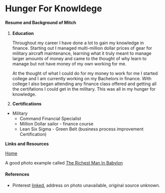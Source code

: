# Hunger For Knowldege

#### Resume and Background of Mitch 

1. **Education**

   Throughout my career I have done a lot to gain my knowledge in finance. Starting out I managed multi-million dollar prices of gear for military aircraft maintenance, learning what it truly meant to manage larger amounts of money and came to the thought of why learn to manage but not have money of my own working for me.
   

   At the thought of what I could do for my money to work for me I started college and I am currently working on my Bachelors in finance. With college I also began attending any finance class offered and getting all the certifations I could get in the military. This was all in my hunger for knowledge.


1. **Certifications**

 + Military
   + Command Financial Specialist 
   + Million Dollar sailor - finance course
   + Lean Six Sigma - Green Belt (business process improvement Certification)

**Links and Resources**

[Home](https://davism25.github.io/)

A good photo example called [The Richest Man In Babylon](https://i.pinimg.com/originals/d6/c1/b1/d6c1b1862e5068f20b8eda0a4742871f.jpg)

#### References 

+ Pinterest [linked](https://www.pinterest.ph/pin/490470215649613206/), address on photo unavailable, original source unknown.

